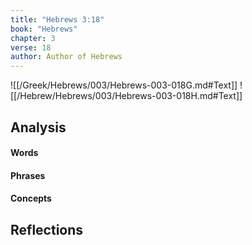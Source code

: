 ```yaml
---
title: "Hebrews 3:18"
book: "Hebrews"
chapter: 3
verse: 18
author: Author of Hebrews
---
```

![[/Greek/Hebrews/003/Hebrews-003-018G.md#Text]]
![[/Hebrew/Hebrews/003/Hebrews-003-018H.md#Text]]

## Analysis

#### Words

#### Phrases

#### Concepts

## Reflections
